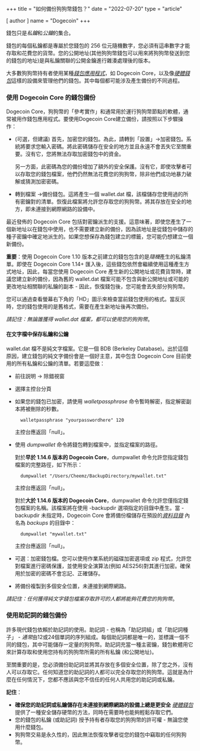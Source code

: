 +++
title = "如何備份狗狗幣錢包？"
date = "2022-07-20"
type = "article"

[ author ]
  name = "Dogecoin"
+++

錢包只是*私鑰*和*公鑰*的集合。

錢包的每個私鑰都是專屬於您錢包的 256 位元隨機數字，您必須有這串數字才能存取和花費您的貨幣。您的公開地址(其他狗狗幣錢包可以用來將狗狗幣發送到您的錢包的地址)是與私鑰關聯的公開金鑰進行雜湊處理後的版本。

大多數狗狗幣持有者使用某種[*錢包應用程式*](/zh-tw/dogepedia/articles/how-do-i-get-a-wallet)，如 Dogecoin Core，以及像[*硬體錢包*](/zh-tw/dogepedia/articles/dogecoin-hardware-wallets/)這樣的設備來管理他們的錢包。其中每個都可能涉及產生備份的不同過程。

### 使用 Dogecoin Core 的錢包備份

Dogecoin Core，狗狗幣的「參考實作」和通常用於運行狗狗幣節點的軟體，通常被用作錢包應用程式。要使用Dogecoin Core建立備份，請按照以下步驟操作：

- (可選，但建議) 首先，加密您的錢包。為此，請轉到「設置」->加密錢包。系統將要求您輸入密碼。將此密碼儲存在安全的地方並且永遠不會丟失它至關重要。沒有它，您將無法存取加密錢包中的資金。

   另一方面，此密碼為您的備份增加了額外的安全保護。沒有它，即使攻擊者可以存取您的錢包檔案，他們仍然無法花費您的狗狗幣，除非他們成功地暴力破解或猜測加密密碼。
- 轉到檔案 ->備份錢包。這將產生一個 wallet.dat 檔，該檔儲存您使用過的所有密鑰對的清單。恢復此檔案將允許您存取您的狗狗幣。將其存放在安全的地方，即未連接到網際網路的設備中。

最近發佈的 Dogecoin Core 包括對密鑰派生的支援。這意味著，即使您產生了一個新地址以在錢包中使用，也不需要建立新的備份，因為該地址是從錢包中儲存的種子密鑰中確定地派生的。如果您想保存為錢包建立的標籤，您可能仍想建立一個新備份。

**重要**：使用 Dogecoin Core 1.10 版本之前建立的錢包包含的是*隨機*產生的私鑰清單。即使在 Dogecoin Core 1.14+ 匯入後，這些錢包依然會繼續使用這種產生方式地址，因此，每當您使用 Dogecoin Core 產生新的公開地址或花費貨幣時，建議您建立新的備份，因為舊的 wallet.dat 檔案可能不包含與新公開地址或可能的更改地址相關聯的私鑰的副本 - 因此，恢復錢包後，您可能會丟失部分狗狗幣。

您可以通過查看螢幕右下角的「HD」圖示來檢查當前錢包使用的格式。當反灰時，您的錢包使用的是舊格式，需要在產生新地址後再次備份。

*請記住：無論誰獲得 wallet.dat 檔案，都可以使用您的狗狗幣*。

#### 在文字檔中保存私鑰和公鑰
wallet.dat 檔不是純文字檔案。它是一個 BDB (Berkeley Database)。出於這個原因，建立錢包的純文字備份會是一個好主意，其中包含 Dogecoin Core 目前使用的所有私鑰和公鑰的清單。若要這麼做：

- 前往説明 -> 除錯視窗
- 選擇主控台分頁
- 如果您的錢包已加密，請使用 *walletpassphrase* 命令暫時解密，指定解密副本將被刪除的秒數。
  ```console
    walletpassphrase "yourpasswordhere" 120
    ```
    主控台應返回「null」。
- 使用 *dumpwallet* 命令將錢包轉到檔案中，並指定檔案的路徑。

  對於**早於 1.14.6 版本的 Dogecoin Core**，dumpwallet 命令允許您指定錢包檔案的完整路徑，如下所示：
  ```console
    dumpwallet "/Users/Cheemz/BackupDirectory/mywallet.txt"
    ```
    主控台應返回「null」。


  對於**大於 1.14.6 版本的 Dogecoin Core**，dumpwallet 命令允許您僅指定錢包檔案的名稱。該檔案將在使用 -backupdir 選項指定的目錄中產生。當 -backupdir 未指定時，Dogecoin Core 會將備份檔儲存在預設的[*資料目錄*](/zh-tw/dogepedia/how-tos/operating-a-node/#data-directory) 內名為 *backups* 的目錄中：
  ```console
    dumpwallet "mywallet.txt"
    ```
    主控台應返回「null」。

- 可選：加密錢包檔。您可以使用作業系統的磁碟加密選項或 zip 程式，允許您對檔案進行密碼保護，並使用安全演算法(例如 AES256)對其進行加密。確保用於加密的密碼不會忘記、正確儲存。
- 將備份複製到多個安全位置，未連接到網際網路。

*請記住：任何獲得純文字錢包檔案存取許可的人都將能夠花費您的狗狗幣*。

### 使用助記詞的錢包備份

許多現代錢包依賴於助記詞的使用。助記詞 - 也稱為「助記詞組」或「助記詞種子」 - *通常*由12或24個單詞的序列組成。每個助記詞都是唯一的，並標識一個不同的錢包，其中可能儲存一定量的狗狗幣。助記詞充當一種主密鑰，錢包軟體用它來計算存取和使用您持有的狗狗幣所需的所有私鑰 (和公開地址)。

至關重要的是，您必須備份助記詞並將其存放在多個安全位置，除了您之外，沒有人可以存取它。任何知道您的助記詞的人都可以完全存取您的狗狗幣。這就是為什麼在任何情況下，您都不應該與您不信任的任何人共用您的助記詞或私鑰。

**記住**：
- **確保您的助記詞或私鑰儲存在未連接到網際網路的設備上總是更安全** [*硬體錢包*](/zh-tw/dogepedia/articles/dogecoin-hardware-wallets/)提供了一種安全儲存硬幣的方法，同時在需要時也能夠輕鬆存取它們。
- 您的錢包的私鑰 (或助記詞) 授予持有者存取您的狗狗幣的許可權 - 無論您使用什麼錢包。
- 狗狗幣交易是永久性的，因此無法恢復攻擊者從您的錢包中竊取的任何狗狗幣。

